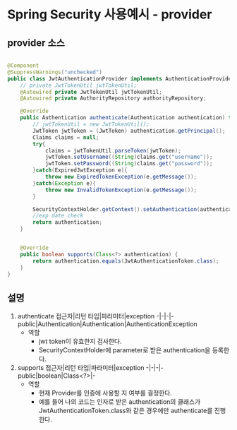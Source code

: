 # Spring Security 사용예시 - provider
## provider 소스
```java

@Component
@SuppressWarnings("unchecked")
public class JwtAuthenticationProvider implements AuthenticationProvider {
    // private JwtTokenUtil jwtTokenUtil;
    @Autowired private JwtTokenUtil jwtTokenUtil;
    @Autowired private AuthorityRepository authorityRepository;

    @Override
    public Authentication authenticate(Authentication authentication) throws AuthenticationException {
        // jwtTokenUtil = new JwtTokenUtil();
        JwtToken jwtToken = (JwtToken) authentication.getPrincipal();
        Claims claims = null;
        try{
            claims = jwtTokenUtil.parseToken(jwtToken);
            jwtToken.setUsername((String)claims.get("username"));
            jwtToken.setPassword((String)claims.get("password"));
        }catch(ExpiredJwtException e){
            throw new ExpiredTokenException(e.getMessage());
        }catch(Exception e){
            throw new InvalidTokenException(e.getMessage());
        }

        SecurityContextHolder.getContext().setAuthentication(authentication);
        //exp date check
        return authentication;
    }


    @Override
    public boolean supports(Class<?> authentication) {
        return authentication.equals(JwtAuthenticationToken.class);
    }
}
```
## 설명
1. authenticate
    접근자|리턴 타입|파라미터|exception
    -|-|-|-
    public|Authentication|Authentication|AuthenticationException
    * 역할
        * jwt token이 유효한지 검사한다.
        * SecurityContextHolder에 parameter로 받은 authentication을 등록한다.
1. supports
    접근자|리턴 타입|파라미터|exception
    -|-|-|-
    public|boolean|Class<?>|-
    * 역할
        * 현재 Provider를 인증에 사용할 지 여부를 결정한다.
        * 예를 들어 나의 코드는 인자로 받은 authentication의 클래스가  JwtAuthenticationToken.class와 같은 경우에만 authenticate를 진행한다.
